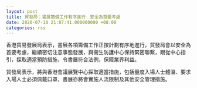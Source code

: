 ```yaml
---
layout: post
title: 貿發局：書展籌備工作有序進行　安全為首要考慮
date: 2020-07-10 21:07:41.000000000 +08:00
categories: rss
---
```


香港貿易發展局表示，書展各項籌備工作正按計劃有序地進行，貿發局會以安全為首要考慮，繼續密切注意事態發展，與衞生防護中心保持緊密聯繫，跟從中心指引，採取適當預防措施，令書展符合法例，保障業界利益。

貿發局表示，將與香港會議展覽中心採取適當措施，包括量度入場人士體溫、要求入場人士必須佩戴口罩，書展亦將會實施人流限制及其他安全管理措施。
